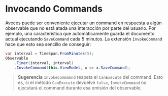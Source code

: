# Invocando Commands

Aveces puede ser conveniente ejecutar un command en respuesta a algún observable que no está atada una interacción por parte del usuario. Por ejemplo, una característica que automáticamente guarda el documento actual ejecutando `SaveCommand` cada 5 minutos. La extensión `InvokeCommand` hace que esto sea sencillo de conseguir:

```cs
var interval = TimeSpan.FromMinutes(5);
Observable
    .Timer(interval, interval)
    .InvokeCommand(this.ViewModel, x => x.SaveCommand);
```

> **Sugerencia** `InvokeCommamnd` respeta el `CanExecute` del command. Esto es, si el método `CanExecute` devuelve `false`, `InvokeCommand` no ejecutará el command durante esa emisión del observable.